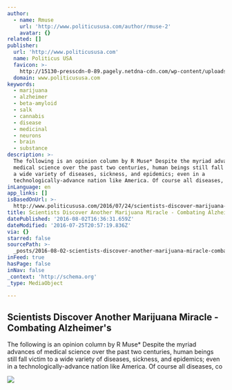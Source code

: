 ```yaml
---
author:
  - name: Rmuse
    url: 'http://www.politicususa.com/author/rmuse-2'
    avatar: {}
related: []
publisher:
  url: 'http://www.politicususa.com'
  name: Politicus USA
  favicon: >-
    http://15130-presscdn-0-89.pagely.netdna-cdn.com/wp-content/uploads/2016/01/favicon.png
  domain: www.politicususa.com
keywords:
  - marijuana
  - alzheimer
  - beta-amyloid
  - salk
  - cannabis
  - disease
  - medicinal
  - neurons
  - brain
  - substance
description: >-
  The following is an opinion column by R Muse* Despite the myriad advances of
  medical science over the past two centuries, human beings still fall victim to
  a wide variety of diseases, sickness, and epidemics; even in a
  technologically-advance nation like America. Of course all diseases, co
inLanguage: en
app_links: []
isBasedOnUrl: >-
  http://www.politicususa.com/2016/07/24/scientists-discover-marijuana-miracle-combating-alzheimers.html
title: Scientists Discover Another Marijuana Miracle - Combating Alzheimer's
datePublished: '2016-08-02T16:36:31.659Z'
dateModified: '2016-07-25T20:57:19.836Z'
via: {}
starred: false
sourcePath: >-
  _posts/2016-08-02-scientists-discover-another-marijuana-miracle-combating-al.md
inFeed: true
hasPage: false
inNav: false
_context: 'http://schema.org'
_type: MediaObject

---
```

<article style=""><h1>Scientists Discover Another Marijuana Miracle - Combating Alzheimer's</h1><p>The following is an opinion column by R Muse* Despite the myriad advances of medical science over the past two centuries, human beings still fall victim to a wide variety of diseases, sickness, and epidemics; even in a technologically-advance nation like America. Of course all diseases, co</p><img src="http://15130-presscdn-0-89.pagely.netdna-cdn.com/wp-content/uploads/2015/06/WhiteHouse-MedicalMarijuanaResearch.jpg" /></article>